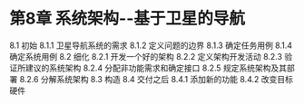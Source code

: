 # 第8章 系统架构--基于卫星的导航
8.1 初始
8.1.1 卫星导航系统的需求
8.1.2 定义问题的边界
8.1.3 确定任务用例
8.1.4 确定系统用例
8.2 细化
8.2.1 开发一个好的架构
8.2.2 定义架构开发活动
8.2.3 验证所建议的系统架构
8.2.4 分配非功能需求和确定接口
8.2.5 规定系统架构及其部署
8.2.6 分解系统架构
8.3 构造
8.4 交付之后
8.4.1 添加新的功能
8.4.2 改变目标硬件
